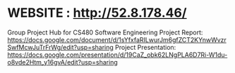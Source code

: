 # WEBSITE : http://52.8.178.46/
Group Project Hub for CS480 Software Engineering
Project Report: https://docs.google.com/document/d/1sYfxfaRILwurJm6gfZCT2KYnwWvzrSwfMcwJuTrFrWg/edit?usp=sharing
Project Presentation: https://docs.google.com/presentation/d/19CaZ_obk62LNgPLA6D7Ri-W1du-o8vde2Htm_y16gvA/edit?usp=sharing
